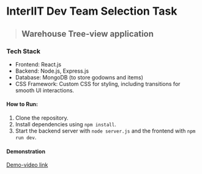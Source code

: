 # InterIIT Dev Team Selection Task
> ## Warehouse Tree-view application

### Tech Stack
* Frontend: React.js
* Backend: Node.js, Express.js
* Database: MongoDB (to store godowns and items)
* CSS Framework: Custom CSS for styling, including transitions for smooth UI interactions.


#### How to Run:
1. Clone the repository.
2. Install dependencies using `npm install`.
3. Start the backend server with `node server.js` and the frontend with `npm run dev`.

#### Demonstration
[Demo-video link](https://drive.google.com/file/d/14drASK0hx7bFdMfkC5sMDGhSDFougD0F/view?usp=sharing)